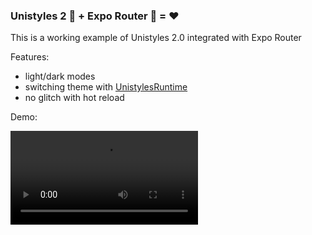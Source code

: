 ### Unistyles 2 🦄 + Expo Router 🚀 = ❤️

This is a working example of Unistyles 2.0 integrated with Expo Router

Features:
- light/dark modes
- switching theme with [UnistylesRuntime](https://reactnativeunistyles.vercel.app/reference/unistyles-runtime/)
- no glitch with hot reload


Demo:

<video src='./demo.mp4' />
